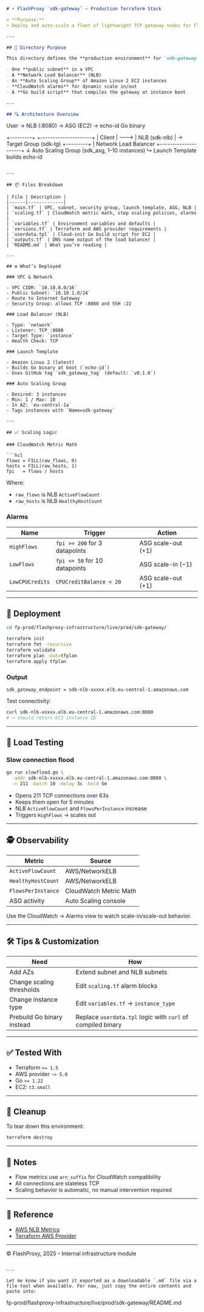 
```markdown
# ⚡ FlashProxy `sdk-gateway` – Production Terraform Stack

> **Purpose:**  
> Deploy and auto-scale a fleet of lightweight TCP gateway nodes for FlashProxy's infrastructure. These act as TCP endpoints for clients, behind a Network Load Balancer, with CloudWatch-based traffic-driven scaling.

---

## 📁 Directory Purpose

This directory defines the **production environment** for `sdk-gateway`, including:

- One **public subnet** in a VPC
- A **Network Load Balancer** (NLB)
- An **Auto Scaling Group** of Amazon Linux 2 EC2 instances
- **CloudWatch alarms** for dynamic scale in/out
- A **Go build script** that compiles the gateway at instance boot

---

## 🔍 Architecture Overview

```

User → NLB (:8080) → ASG (EC2) → echo-id Go binary

+---------+      +---------------------+
\| Client  | ---> | NLB (sdk-nlb)       | → Target Group (sdk-tg)
+---------+      | Network Load Balancer
+---------------------+
↓
Auto Scaling Group (sdk\_asg, 1–10 instances)
↳ Launch Template builds echo-id

````

---

## 📦 Files Breakdown

| File | Description |
|------|-------------|
| `main.tf` | VPC, subnet, security group, launch template, ASG, NLB |
| `scaling.tf` | CloudWatch metric math, step scaling policies, alarms |
| `variables.tf` | Environment variables and defaults |
| `versions.tf` | Terraform and AWS provider requirements |
| `userdata.tpl` | Cloud-init Go build script for EC2 |
| `outputs.tf` | DNS name output of the load balancer |
| `README.md` | What you’re reading |

---

## ⚙️ What’s Deployed

### VPC & Network

- VPC CIDR: `10.10.0.0/16`
- Public Subnet: `10.10.1.0/24`
- Route to Internet Gateway
- Security Group: allows TCP :8080 and SSH :22

### Load Balancer (NLB)

- Type: `network`
- Listener: TCP :8080
- Target Type: `instance`
- Health Check: TCP

### Launch Template

- Amazon Linux 2 (latest)
- Builds Go binary at boot (`echo-id`)
- Uses GitHub tag `sdk_gateway_tag` (default: `v0.1.0`)

### Auto Scaling Group

- Desired: 3 instances
- Min: 1 / Max: 10
- In AZ: `eu-central-1a`
- Tags instances with `Name=sdk-gateway`

---

## 📈 Scaling Logic

### CloudWatch Metric Math

```hcl
flows = FILL(raw_flows, 0)
hosts = FILL(raw_hosts, 1)
fpi   = flows / hosts
````

Where:

* `raw_flows` is NLB `ActiveFlowCount`
* `raw_hosts` is NLB `HealthyHostCount`

### Alarms

| Name            | Trigger                       | Action             |
| --------------- | ----------------------------- | ------------------ |
| `HighFlows`     | `fpi >= 200` for 3 datapoints | ASG scale-out (+1) |
| `LowFlows`      | `fpi <= 50` for 10 datapoints | ASG scale-in (−1)  |
| `LowCPUCredits` | `CPUCreditBalance < 20`       | ASG scale-out (+1) |

---

## 🚀 Deployment

```bash
cd fp-prod/flashproxy-infrastructure/live/prod/sdk-gateway/

terraform init
terraform fmt -recursive
terraform validate
terraform plan -out=tfplan
terraform apply tfplan
```

### Output

```hcl
sdk_gateway_endpoint = sdk-nlb-xxxxx.elb.eu-central-1.amazonaws.com
```

Test connectivity:

```bash
curl sdk-nlb-xxxxx.elb.eu-central-1.amazonaws.com:8080
# → should return EC2 instance ID
```

---

## 🧪 Load Testing

### Slow connection flood

```bash
go run slowflood.go \
  -addr sdk-nlb-xxxxx.elb.eu-central-1.amazonaws.com:8080 \
  -n 211 -batch 10 -delay 3s -hold 5m
```

* Opens 211 TCP connections over 63s
* Keeps them open for 5 minutes
* NLB `ActiveFlowCount` and `FlowsPerInstance` increase
* Triggers `HighFlows` → scales out

---

## 🕵️ Observability

| Metric             | Source                 |
| ------------------ | ---------------------- |
| `ActiveFlowCount`  | AWS/NetworkELB         |
| `HealthyHostCount` | AWS/NetworkELB         |
| `FlowsPerInstance` | CloudWatch Metric Math |
| ASG activity       | Auto Scaling console   |

Use the CloudWatch → Alarms view to watch scale-in/scale-out behavior.

---

## 🛠️ Tips & Customization

| Need                       | How                                                         |
| -------------------------- | ----------------------------------------------------------- |
| Add AZs                    | Extend subnet and NLB subnets                               |
| Change scaling thresholds  | Edit `scaling.tf` alarm blocks                              |
| Change instance type       | Edit `variables.tf` → `instance_type`                       |
| Prebuild Go binary instead | Replace `userdata.tpl` logic with `curl` of compiled binary |

---

## ✅ Tested With

* Terraform `>= 1.5`
* AWS provider `~> 5.0`
* Go `>= 1.22`
* EC2: `t3.small`

---

## 🧼 Cleanup

To tear down this environment:

```bash
terraform destroy
```

---

## 🔐 Notes

* Flow metrics use `arn_suffix` for CloudWatch compatibility
* All connections are stateless TCP
* Scaling behavior is automatic, no manual intervention required

---

## 🧠 Reference

* [AWS NLB Metrics](https://docs.aws.amazon.com/elasticloadbalancing/latest/network/load-balancer-cloudwatch-metrics.html)
* [Terraform AWS Provider](https://registry.terraform.io/providers/hashicorp/aws/latest/docs)

---

© FlashProxy, 2025 – Internal infrastructure module

```

---

Let me know if you want it exported as a downloadable `.md` file via a file tool when available. For now, just copy the entire contents and paste into:

```

fp-prod/flashproxy-infrastructure/live/prod/sdk-gateway/README.md

```
```
